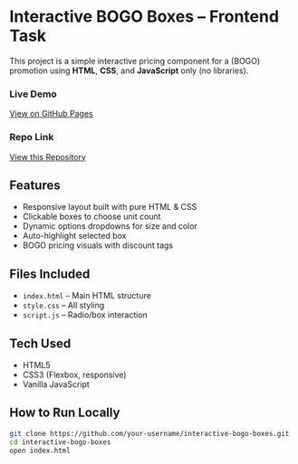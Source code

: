 #  Interactive BOGO Boxes – Frontend Task

This project is a simple interactive pricing component for a  (BOGO) promotion using **HTML**, **CSS**, and **JavaScript** only (no libraries).

### Live Demo
 [View on GitHub Pages]((https://dharahasini.github.io/interactive-bogo-boxes/))

###  Repo Link
 [View this Repository](https://github.com/Dharahasini/interactive-bogo-boxes)

##  Features

- Responsive layout built with pure HTML & CSS
- Clickable boxes to choose unit count
- Dynamic options dropdowns for size and color
- Auto-highlight selected box
- BOGO pricing visuals with discount tags

## Files Included

- `index.html` – Main HTML structure
- `style.css` – All styling
- `script.js` – Radio/box interaction

##  Tech Used

- HTML5
- CSS3 (Flexbox, responsive)
- Vanilla JavaScript


## How to Run Locally

```bash
git clone https://github.com/your-username/interactive-bogo-boxes.git
cd interactive-bogo-boxes
open index.html
